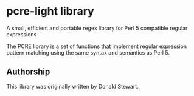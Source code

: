 
# pcre-light library

A small, efficient and portable regex library for Perl 5 compatible regular expressions

The PCRE library is a set of functions that implement regular
expression pattern matching using the same syntax and semantics as Perl 5.

## Authorship

This library was originally written by Donald Stewart.
